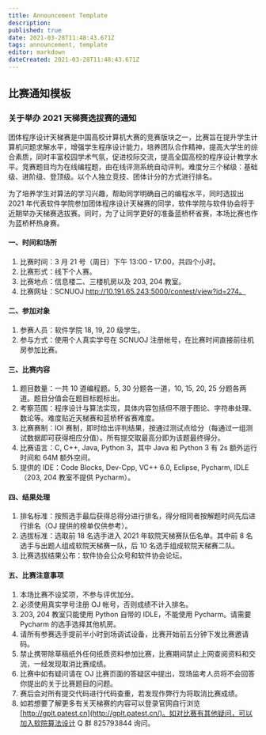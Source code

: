 ```yaml
---
title: Announcement Template
description: 
published: true
date: 2021-03-28T11:48:43.671Z
tags: announcement, template
editor: markdown
dateCreated: 2021-03-28T11:48:43.671Z
---
```


## 比赛通知模板

### 关于举办 2021 天梯赛选拔赛的通知

团体程序设计天梯赛是中国高校计算机大赛的竞赛版块之一，比赛旨在提升学生计算机问题求解水平，增强学生程序设计能力，培养团队合作精神，提高大学生的综合素质，同时丰富校园学术气氛，促进校际交流，提高全国高校的程序设计教学水平。竞赛题目均为在线编程题，由在线评测系统自动评判。难度分三个梯级：基础级、进阶级、登顶级。以个人独立竞技、团体计分的方式进行排名。

为了培养学生对算法的学习兴趣，帮助同学明确自己的编程水平，同时选拔出 2021 年代表软件学院参加团体程序设计天梯赛的同学，软件学院与软件协会将于近期举办天梯赛选拔赛。同时，为了让同学更好的准备蓝桥杯省赛，本场比赛也作为蓝桥杯热身赛。

#### 一、时间和场所

1. 比赛时间：3 月 21 号（周日）下午 13:00 - 17:00，共四个小时。
1. 比赛形式：线下个人赛。
1. 比赛地点：信息楼二、三楼机房以及 203, 204 教室。
1. 比赛网址：SCNUOJ http://10.191.65.243:5000/contest/view?id=274。

#### 二、参加对象

1. 参赛人员：软件学院 18, 19, 20 级学生。
1. 参与方式：使用个人真实学号在 SCNUOJ 注册帐号，在比赛时间直接前往机房参加比赛。

#### 三、比赛内容

1. 题目数量：一共 10 道编程题。5, 30 分题各一道，10, 15, 20, 25 分题各两道。题目分值会在题目标题标出。
1. 考察范围：程序设计与算法实现，具体内容包括但不限于图论、字符串处理、数论等。难度贴近天梯赛和蓝桥杯省赛难度。
1. 比赛赛制：IOI 赛制，即时给出评判结果，按通过测试点给分（每通过一组测试数据即可获得相应分值）。所有提交取最高分即为该题最终得分。
1. 比赛语言：C, C++, Java, Python 3，其中 Java 和 Python 3 有 2s 额外运行时间和 64M 额外空间。
1. 提供的 IDE：Code Blocks, Dev-Cpp, VC++ 6.0, Eclipse, Pycharm, IDLE（203, 204 教室不提供 Pycharm）。

#### 四、结果处理

1. 排名标准：按照选手最后获得总得分进行排名，得分相同者按解题时间先后进行排名（OJ 提供的榜单仅供参考）。
1. 选拔标准：选取前 18 名选手进入 2021 年软院天梯赛队伍名单。其中前 8 名选手与出题人组成软院天梯赛一队，后 10 名选手组成软院天梯赛二队。
1. 比赛选拔结果公布：软件协会公众号和软件协会论坛。

#### 五、比赛注意事项

1. 本场比赛不设奖项，不参与评优加分。
1. 必须使用真实学号注册 OJ 帐号，否则成绩不计入排名。
1. 203, 204 教室只能使用 Python 自带的 IDLE，不能使用 Pycharm。请需要 Pycharm 的选手选择其他机房。
1. 请所有参赛选手提前半小时到场调试设备，比赛开始前五分钟下发比赛邀请码。
1. 禁止携带除草稿纸外任何纸质资料参加比赛，比赛期间禁止上网查阅资料和交流，一经发现取消比赛成绩。
1. 比赛中如有疑问请在 OJ 比赛页面的答疑区中提出，现场监考人员将不会回答你提出的关于比赛题目的问题。
1. 赛后会对所有提交代码进行代码查重，若发现作弊行为将取消比赛成绩。
1. 如若想要了解更多有关天梯赛的内容可以登录官网自行浏览 [http://gplt.patest.cn](http://gplt.patest.cn/)。如对比赛有其他疑问，可以加入软院算法设计 Q 群 825793844 询问。